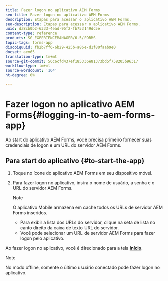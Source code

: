 ```yaml
---
title: Fazer logon no aplicativo AEM Forms
seo-title: Fazer logon no aplicativo AEM Forms
description: Etapas para acessar o aplicativo AEM Forms.
seo-description: Etapas para acessar o aplicativo AEM Forms.
uuid: da8cb0b2-6333-4ead-95f2-fb753149dc5e
content-type: reference
products: SG_EXPERIENCEMANAGER/6.5/FORMS
topic-tags: forms-app
discoiquuid: fb2b7ff6-6b29-425b-a86e-d1f80faab9e0
docset: aem65
translation-type: tm+mt
source-git-commit: 56c6cfd437ef185336e81373bd5f758205b96317
workflow-type: tm+mt
source-wordcount: '164'
ht-degree: 0%

---
```



# Fazer logon no aplicativo AEM Forms{#logging-in-to-aem-forms-app}

Ao start do aplicativo AEM Forms, você precisa primeiro fornecer suas credenciais de logon e um URL do servidor AEM Forms.

## Para start do aplicativo {#to-start-the-app}

1. Toque no ícone do aplicativo AEM Forms em seu dispositivo móvel.
1. Para fazer logon no aplicativo, insira o nome de usuário, a senha e o URL do servidor AEM Forms.

   >[!NOTE]
   >
   >O aplicativo Mobile armazena em cache todos os URLs de servidor AEM Forms inseridos.
   >
   >    * Para exibir a lista dos URLs do servidor, clique na seta de lista no canto direito da caixa de texto URL do servidor.
   >    * Você pode selecionar um URL de servidor AEM Forms para fazer logon pelo aplicativo.


Ao fazer logon no aplicativo, você é direcionado para a tela [**Início**](../../forms/using/home-screen.md).

>[!NOTE]
>
>No modo offline, somente o último usuário conectado pode fazer logon no aplicativo.

